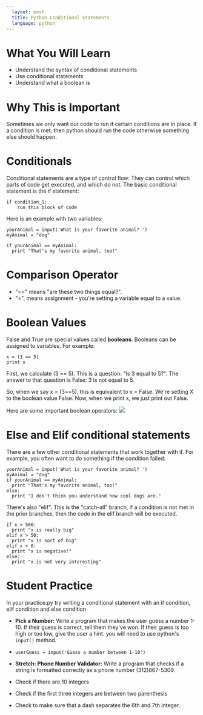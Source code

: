 ```yaml
---
  layout: post
  title: Python Conditional Statements
  language: python
---
```

# What You Will Learn

+ Understand the syntax of conditional statements
+ Use conditional statements
+ Understand what a boolean is

# Why This is Important
Sometimes we only want our code to run if certain conditions are in place. If a condition is met, then python should run the code otherwise something else should happen.

# Conditionals
Conditional statements are a type of control flow: They can control which parts of code get executed, and which do not. The basic conditional statement is the if statement:
```
if condition_1:
    run this block of code
```
Here is an example with two variables:
```
yourAnimal = input('What is your favorite animal? ')
myAnimal = "dog"

if yourAnimal == myAnimal:
  print "That's my favorite animal, too!"
```
# Comparison Operator
  + "==" means "are these two things equal?".
  + "=", means assignment - you're setting a variable equal to a value.

# Boolean Values
False and True are special values called **booleans**. Booleans can be assigned to variables.
For example:
```
x = (3 == 5)
print x
```
First, we calculate (3 == 5). This is a question: "Is 3 equal to 5?". The answer to that question is False: 3 is not equal to 5.

So, when we say x = (3==5), this is equivalent to x = False. We're setting X to the boolean value False. Now, when we print x, we just print out False.

Here are some important boolean operators:
<img src= "images/boolean_table.png">

# Else and Elif conditional statements
There are a few other conditional statements that work together with if. For example, you often want to do something if the condition failed:
```
yourAnimal = input('What is your favorite animal? ')
myAnimal = "dog"
if yourAnimal == myAnimal:
  print "That's my favorite animal, too!"
else:
  print "I don't think you understand how cool dogs are."
```


There's also "elif".  This is the "catch-all" branch, if a condition is not met in the prior branches, then the code in the elif branch will be executed.
```
if x > 500:
  print "x is really big"
elif x > 50:
  print "x is sort of big"
elif x < 0:
  print "x is negative!"
else:
  print "x is not very interesting"
```
# Student Practice
In your practice.py try writing a conditional statement with an if condition, elif condition and else condition

 * **Pick a Number:** Write a program that makes the user guess a number 1-10. If their guess is correct, tell them they've won. If their guess is too high or too low, give the user a hint. you will need to use python's `input()` method.
  * `userGuess = input('Guess a number between 1-10')`

 * **Stretch: Phone Number Validator:** Write a program that checks if a string is formatted correctly as a phone number (312)867-5309.
  * Check if there are 10 integers
  * Check if the first three integers are between two parenthesis
  * Check to make sure that a dash separates the 6th and 7th integer.
